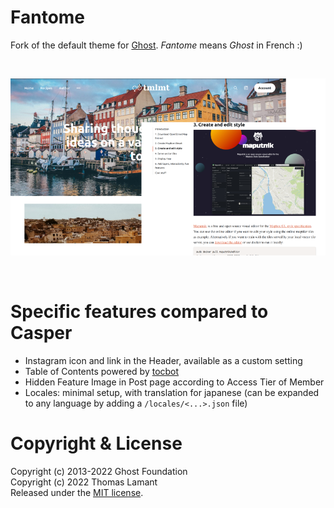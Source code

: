# Fantome

Fork of the default theme for [Ghost](http://github.com/tryghost/ghost/). _Fantome_ means _Ghost_ in French :)

&nbsp;

![screenshot](https://raw.githubusercontent.com/tmlmt/fantome/main/assets/screenshot.webp)

&nbsp;

# Specific features compared to Casper

- Instagram icon and link in the Header, available as a custom setting
- Table of Contents powered by [tocbot](https://tscanlin.github.io/tocbot/)
- Hidden Feature Image in Post page according to Access Tier of Member
- Locales: minimal setup, with translation for japanese (can be expanded to any language by adding a `/locales/<...>.json` file)

# Copyright & License

Copyright (c) 2013-2022 Ghost Foundation  
Copyright (c) 2022 Thomas Lamant  
Released under the [MIT license](LICENSE).

